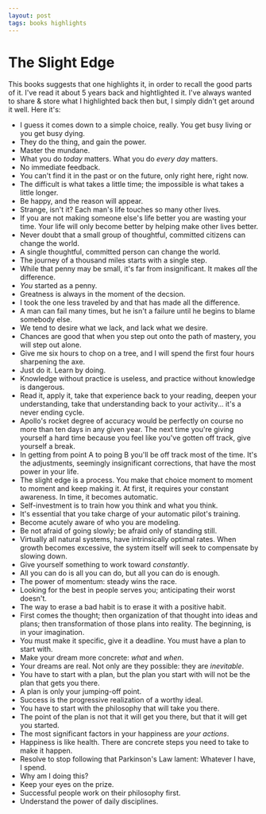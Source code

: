 ```yaml
---
layout: post
tags: books highlights 
---
```

# The Slight Edge 

This books suggests that one highlights it, in order to recall the
good parts of it. I've read it about 5 years back and hightlighted
it. I've always wanted to share & store what I highlighted back then
but, I simply didn't get around it well. Here it's:

* I guess it comes down to a simple choice, really. You get busy
living or you get busy dying.
* They do the thing, and gain the power.
* Master the mundane.
* What you do *today* matters. What you do *every day* matters.
* No immediate feedback.
* You can't find it in the past or on the future, only right here,
right now.
* The difficult is what takes a little time; the impossible is what
takes a little longer.
* Be happy, and the reason will appear.
* Strange, isn't it? Each man's life touches so many other lives.
* If you are not making someone else's life better you are wasting
your time. Your life will only become better by helping make other
lives better.
* Never doubt that a small group of thoughtful, committed citizens
can change the world.
* A single thoughtful, committed person can change the world.
* The journey of a thousand miles starts with a single step.
* While that penny may be small, it's far from insignificant. It
makes *all* the difference.
* *You* started as a penny.
* Greatness is always in the moment of the decsion.
* I took the one less traveled by and that has made all the
difference.
* A man can fail many times, but he isn't a failure until he begins
to blame somebody else.
* We tend to desire what we lack, and lack what we desire.
* Chances are good that when you step out onto the path of mastery,
you will step out alone.
* Give me six hours to chop on a tree, and I will spend the first
four hours sharpening the axe.
* Just do it. Learn by doing.
* Knowledge without practice is useless, and practice without
knowledge is dangerous.
* Read it, apply it, take that experience back to your reading,
deepen your understanding, take that understanding back to your
activity... it's a never ending cycle.
* Apollo's rocket degree of accuracy would be perfectly on course
no more than ten days in any given year. The next time you're
giving yourself a hard time because you feel like you've gotten
off track, give yourself a break.
* In getting from point A to poing B you'll be off track most of the time. It's the adjustments, seemingly insignificant corrections,
that have the most power in your life.
* The slight edge is a process. You make that choice moment to
moment to moment and keep making it. At first, it requires your
constant awareness. In time, it becomes automatic.
* Self-investment is to train how you think and what you think.
* It's essential that you take charge of your automatic pilot's
training.
* Become acutely aware of who you are modeling.
* Be not afraid of going slowly; be afraid only of standing still.
* Virtually all natural systems, have intrinsically optimal rates.
When growth becomes excessive, the system itself will seek to
compensate by slowing down.
* Give yourself something to work toward *constantly*.
* All you can do is all you can do, but all you can do is enough.
* The power of momentum: steady wins the race.
* Looking for the best in people serves you; anticipating their
worst doesn't.
* The way to erase a bad habit is to erase it with a positive habit.
* First comes the thought; then organization of that thought into
ideas and plans; then transformation of those plans into reality.
The beginning, is in your imagination.
* You must make it specific, give it a deadline. You must have a
plan to start with.
* Make your dream more concrete: *what* and *when*.
* Your dreams are real. Not only are they possible: they are
*inevitable*.
* You have to start with a plan, but the plan you start with will
not be the plan that gets you there.
* A plan is only your jumping-off point.
* Success is the progressive realization of a worthy ideal.
* You have to start with the philosophy that will take you there.
* The point of the plan is not that it will get you there, but that
it will get you started.
* The most significant factors in your happiness are *your actions*.
* Happiness is like health. There are concrete steps you need to
take to make it happen.
* Resolve to stop following that Parkinson's Law lament: Whatever I
have, I spend.
* Why am I doing this?
* Keep your eyes on the prize.
* Successful people work on their philosophy first.
* Understand the power of daily disciplines.